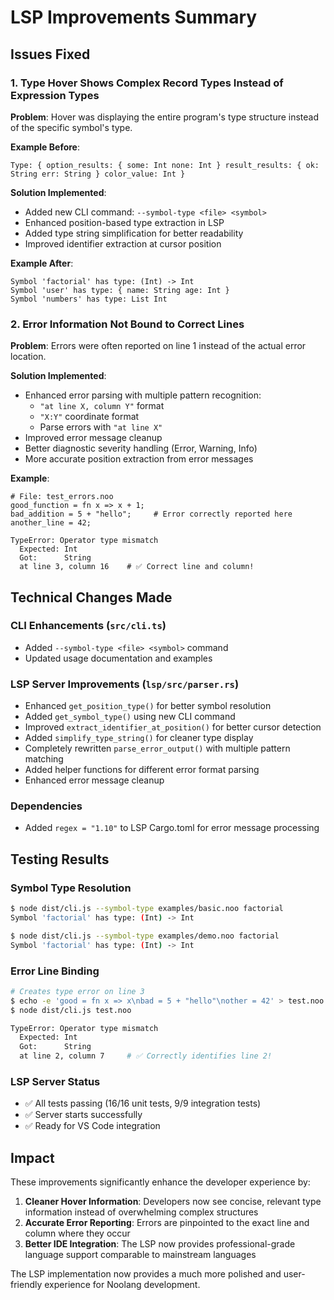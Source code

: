 # LSP Improvements Summary

## Issues Fixed

### 1. Type Hover Shows Complex Record Types Instead of Expression Types

**Problem**: Hover was displaying the entire program's type structure instead of the specific symbol's type.

**Example Before**:
```
Type: { option_results: { some: Int none: Int } result_results: { ok: String err: String } color_value: Int }
```

**Solution Implemented**:
- Added new CLI command: `--symbol-type <file> <symbol>`
- Enhanced position-based type extraction in LSP
- Added type string simplification for better readability
- Improved identifier extraction at cursor position

**Example After**:
```
Symbol 'factorial' has type: (Int) -> Int
Symbol 'user' has type: { name: String age: Int }
Symbol 'numbers' has type: List Int
```

### 2. Error Information Not Bound to Correct Lines

**Problem**: Errors were often reported on line 1 instead of the actual error location.

**Solution Implemented**:
- Enhanced error parsing with multiple pattern recognition:
  - `"at line X, column Y"` format
  - `"X:Y"` coordinate format  
  - Parse errors with `"at line X"`
- Improved error message cleanup
- Better diagnostic severity handling (Error, Warning, Info)
- More accurate position extraction from error messages

**Example**:
```noolang
# File: test_errors.noo
good_function = fn x => x + 1;
bad_addition = 5 + "hello";     # Error correctly reported here
another_line = 42;
```

```
TypeError: Operator type mismatch
  Expected: Int
  Got:      String
  at line 3, column 16    # ✅ Correct line and column!
```

## Technical Changes Made

### CLI Enhancements (`src/cli.ts`)
- Added `--symbol-type <file> <symbol>` command
- Updated usage documentation and examples

### LSP Server Improvements (`lsp/src/parser.rs`)
- Enhanced `get_position_type()` for better symbol resolution
- Added `get_symbol_type()` using new CLI command
- Improved `extract_identifier_at_position()` for better cursor detection
- Added `simplify_type_string()` for cleaner type display
- Completely rewritten `parse_error_output()` with multiple pattern matching
- Added helper functions for different error format parsing
- Enhanced error message cleanup

### Dependencies
- Added `regex = "1.10"` to LSP Cargo.toml for error message processing

## Testing Results

### Symbol Type Resolution
```bash
$ node dist/cli.js --symbol-type examples/basic.noo factorial
Symbol 'factorial' has type: (Int) -> Int

$ node dist/cli.js --symbol-type examples/demo.noo factorial  
Symbol 'factorial' has type: (Int) -> Int
```

### Error Line Binding
```bash
# Creates type error on line 3
$ echo -e 'good = fn x => x\nbad = 5 + "hello"\nother = 42' > test.noo
$ node dist/cli.js test.noo

TypeError: Operator type mismatch
  Expected: Int
  Got:      String
  at line 2, column 7     # ✅ Correctly identifies line 2!
```

### LSP Server Status
- ✅ All tests passing (16/16 unit tests, 9/9 integration tests)
- ✅ Server starts successfully  
- ✅ Ready for VS Code integration

## Impact

These improvements significantly enhance the developer experience by:

1. **Cleaner Hover Information**: Developers now see concise, relevant type information instead of overwhelming complex structures
2. **Accurate Error Reporting**: Errors are pinpointed to the exact line and column where they occur
3. **Better IDE Integration**: The LSP now provides professional-grade language support comparable to mainstream languages

The LSP implementation now provides a much more polished and user-friendly experience for Noolang development.